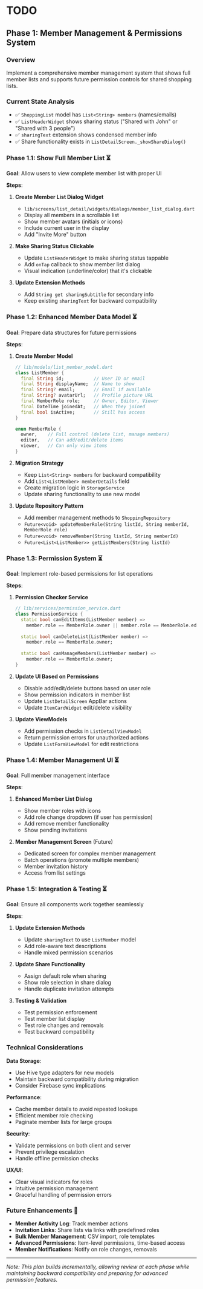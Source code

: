 # TODO

## Phase 1: Member Management & Permissions System

### **Overview**
Implement a comprehensive member management system that shows full member lists and supports future permission controls for shared shopping lists.

### **Current State Analysis**
- ✅ `ShoppingList` model has `List<String> members` (names/emails)
- ✅ `ListHeaderWidget` shows sharing status ("Shared with John" or "Shared with 3 people")
- ✅ `sharingText` extension shows condensed member info
- ✅ Share functionality exists in `ListDetailScreen._showShareDialog()`

### **Phase 1.1: Show Full Member List** ⏳
**Goal**: Allow users to view complete member list with proper UI

**Steps**:
1. **Create Member List Dialog Widget**
   - `lib/screens/list_detail/widgets/dialogs/member_list_dialog.dart`
   - Display all members in a scrollable list
   - Show member avatars (initials or icons)
   - Include current user in the display
   - Add "Invite More" button

2. **Make Sharing Status Clickable**
   - Update `ListHeaderWidget` to make sharing status tappable
   - Add `onTap` callback to show member list dialog
   - Visual indication (underline/color) that it's clickable

3. **Update Extension Methods**
   - Add `String get sharingSubtitle` for secondary info
   - Keep existing `sharingText` for backward compatibility

### **Phase 1.2: Enhanced Member Data Model** ⏳
**Goal**: Prepare data structures for future permissions

**Steps**:
1. **Create Member Model**
   ```dart
   // lib/models/list_member_model.dart
   class ListMember {
     final String id;           // User ID or email
     final String displayName;  // Name to show
     final String? email;       // Email if available
     final String? avatarUrl;   // Profile picture URL
     final MemberRole role;     // Owner, Editor, Viewer
     final DateTime joinedAt;   // When they joined
     final bool isActive;       // Still has access
   }
   
   enum MemberRole {
     owner,    // Full control (delete list, manage members)
     editor,   // Can add/edit/delete items
     viewer,   // Can only view items
   }
   ```

2. **Migration Strategy**
   - Keep `List<String> members` for backward compatibility
   - Add `List<ListMember> memberDetails` field
   - Create migration logic in `StorageService`
   - Update sharing functionality to use new model

3. **Update Repository Pattern**
   - Add member management methods to `ShoppingRepository`
   - `Future<void> updateMemberRole(String listId, String memberId, MemberRole role)`
   - `Future<void> removeMember(String listId, String memberId)`
   - `Future<List<ListMember>> getListMembers(String listId)`

### **Phase 1.3: Permission System** ⏳
**Goal**: Implement role-based permissions for list operations

**Steps**:
1. **Permission Checker Service**
   ```dart
   // lib/services/permission_service.dart
   class PermissionService {
     static bool canEditItems(ListMember member) => 
       member.role == MemberRole.owner || member.role == MemberRole.editor;
     
     static bool canDeleteList(ListMember member) => 
       member.role == MemberRole.owner;
     
     static bool canManageMembers(ListMember member) => 
       member.role == MemberRole.owner;
   }
   ```

2. **Update UI Based on Permissions**
   - Disable add/edit/delete buttons based on user role
   - Show permission indicators in member list
   - Update `ListDetailScreen` AppBar actions
   - Update `ItemCardWidget` edit/delete visibility

3. **Update ViewModels**
   - Add permission checks in `ListDetailViewModel`
   - Return permission errors for unauthorized actions
   - Update `ListFormViewModel` for edit restrictions

### **Phase 1.4: Member Management UI** ⏳
**Goal**: Full member management interface

**Steps**:
1. **Enhanced Member List Dialog**
   - Show member roles with icons
   - Add role change dropdown (if user has permission)
   - Add remove member functionality
   - Show pending invitations

2. **Member Management Screen** (Future)
   - Dedicated screen for complex member management
   - Batch operations (promote multiple members)
   - Member invitation history
   - Access from list settings

### **Phase 1.5: Integration & Testing** ⏳
**Goal**: Ensure all components work together seamlessly

**Steps**:
1. **Update Extension Methods**
   - Update `sharingText` to use `ListMember` model
   - Add role-aware text descriptions
   - Handle mixed permission scenarios

2. **Update Share Functionality**
   - Assign default role when sharing
   - Show role selection in share dialog
   - Handle duplicate invitation attempts

3. **Testing & Validation**
   - Test permission enforcement
   - Test member list display
   - Test role changes and removals
   - Test backward compatibility

### **Technical Considerations**

**Data Storage**:
- Use Hive type adapters for new models
- Maintain backward compatibility during migration
- Consider Firebase sync implications

**Performance**:
- Cache member details to avoid repeated lookups
- Efficient member role checking
- Paginate member lists for large groups

**Security**:
- Validate permissions on both client and server
- Prevent privilege escalation
- Handle offline permission checks

**UX/UI**:
- Clear visual indicators for roles
- Intuitive permission management
- Graceful handling of permission errors

### **Future Enhancements** 🔮
- **Member Activity Log**: Track member actions
- **Invitation Links**: Share lists via links with predefined roles
- **Bulk Member Management**: CSV import, role templates
- **Advanced Permissions**: Item-level permissions, time-based access
- **Member Notifications**: Notify on role changes, removals

---

*Note: This plan builds incrementally, allowing review at each phase while maintaining backward compatibility and preparing for advanced permission features.*